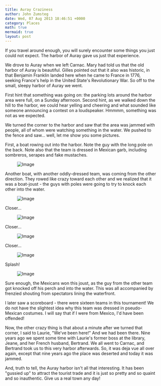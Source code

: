 ```yaml
---
title: Auray Craziness
author: John Zumsteg
date: Wed, 07 Aug 2013 18:46:51 +0000
category: Places
math: true
mermaid: true
layout: post
---
```

If you travel around enough, you will surely encounter some things you just could not expect. The harbor of Auray gave us just that experience.

We drove to Auray when we left Carnac. Mary had told us that the old harbor of Auray is beautiful. Gilles pointed out that it also was historic, in that Benjamin Franklin landed here when he came to France in 1776, seeking France's help in the United State's Revolutionary War. So off to the small, sleepy harbor of Auray we went.

First hint that something was going on: the parking lots around the harbor area were full, on a Sunday afternoon. Second hint, as we walked down the hill to the harbor, we could hear yelling and cheering and what sounded like someone announcing a contest on a loudspeaker. Hmmmm, something was not as we expected.

We turned the corner to the harbor and saw that the area was jammed with people, all of whom were watching something in the water. We pushed to the fence and saw... well, let me show you some pictures. 

First, a boat rowing out into the harbor. Note the guy with the long pole on the back. Note also that the team is dressed in Mexican garb, including sombreros, serapes and fake mustaches.
<figure class = "landscape">
	<img src="{{"/assets/images/2013/08/MG_8465.jpg" | prepend: site.baseurl  }}" alt="Image" />
	<figcaption></figcaption>
</figure>



Another boat, with another oddly-dressed team, was coming from the other direction. They rowed like crazy toward each other and we realized that it was a boat-joust - the guys with poles were going to try to knock each other into the water. 

<figure class = "landscape">
	<img src="{{"/assets/images/2013/08/MG_8468.jpg" | prepend: site.baseurl  }}" alt="Image" />
	<figcaption></figcaption>
</figure>



Closer...

<figure class = "landscape">
	<img src="{{"/assets/images/2013/08/MG_8469.jpg" | prepend: site.baseurl  }}" alt="Image" />
	<figcaption></figcaption>
</figure>


Closer...

<figure class = "landscape">
	<img src="{{"/assets/images/2013/08/MG_8470.jpg" | prepend: site.baseurl  }}" alt="Image" />
	<figcaption></figcaption>
</figure>



Closer...

<figure class = "landscape">
	<img src="{{"/assets/images/2013/08/MG_8471.jpg" | prepend: site.baseurl  }}" alt="Image" />
	<figcaption></figcaption>
</figure>



Splash!

<figure class = "landscape">
	<img src="{{"/assets/images/2013/08/MG_8472.jpg" | prepend: site.baseurl  }}" alt="Image" />
	<figcaption></figcaption>
</figure>



Sure enough, the Mexicans won this joust, as the guy from the other team got knocked off his perch and into the water. This was all accompanied by frenzied shouting from spectators lining the waterfront.

I later saw a scoreboard - there were sixteen teams in this tournament! We do not have the slightest idea why this team was dressed in pseudo-Mexican costumes. I will say that if I were from Mexico, I'd have been offended!

Now, the other crazy thing is that about a minute after we turned that corner, I said to Laurie, "We've been here!" And we had been there. Nine years ago we spent some time with Laurie's former boss at the library, Jeane, and her French husband, Bertrand. We all went to Carnac, and Bertrand took us to this very harbor afterwards. So, it was deja vue all over again, except that nine years ago the place was deserted and today it was jammed.

And, truth to tell, the Auray harbor isn't all that interesting. It has been "gussied up" to attract the tourist trade and it is just so pretty and so quaint and so inauthentic. Give us a real town any day!


